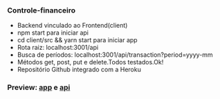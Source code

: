 ### Controle-financeiro
- Backend vinculado ao Frontend(client)<br>
- npm start para iniciar api<br>
- cd client/src && yarn start para iniciar app<br>
- Rota raiz: localhost:3001/api<br>
- Busca de períodos: localhost:3001/api/transaction?period=yyyy-mm<br>
- Métodos get, post, put e delete.Todos testados.Ok!<br> 
- Repositório Github integrado com a Heroku<br>

### Preview: [app](https://financial-control-emerson.herokuapp.com/) e [api](https://api-transaction-chanceller.herokuapp.com/api/transaction?period=2019-01)